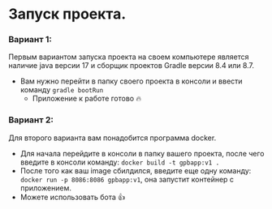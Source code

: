 # Запуск проекта.

### Вариант 1:
Первым вариантом запуска проекта на своем компьютере является наличие java версии 17 и сборщик проектов Gradle версии 8.4 или 8.7. 
- Вам нужно перейти в папку своего проекта в консоли и ввести команду ```gradle bootRun```
  - Приложение к работе готово :fire:

### Вариант 2:
Для второго варианта вам понадобится программа docker.
- Для начала перейдите в консоли в папку вашего проекта, после чего введите в консоли команду: ```docker build -t gpbapp:v1 .```
- После того как ваш image сбилдился, введите еще одну команду: ```docker run -p 8086:8086 gpbapp:v1```, она запустит контейнер с приложением.
- Можете использовать бота :+1:   